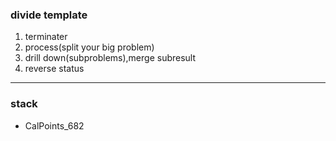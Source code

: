 ### divide template
1. terminater
2. process(split your big problem)
3. drill down(subproblems),merge subresult
4. reverse status

--- 
### stack
- CalPoints_682